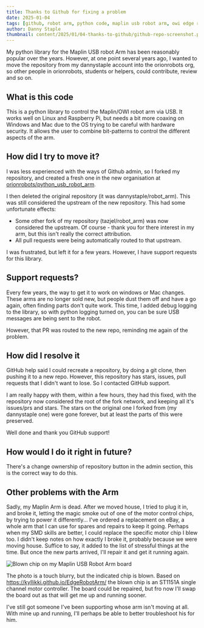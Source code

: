 ```yaml
---
title: Thanks to Github for fixing a problem
date: 2025-01-04
tags: [github, robot arm, python code, maplin usb robot arm, owi edge robot arm]
author: Danny Staple
thumbnail: content/2025/01/04-thanks-to-github/github-repo-screenshot.png
---
```

My python library for the Maplin USB robot Arm has been reasonably popular over the years. However, at one point several years ago, I wanted to move the repository from my dannystaple account into the orionrobots org, so other people in orionrobots, students or helpers, could contribute, review and so on.

## What is this code

This is a python library to control the Maplin/OWI robot arm via USB. It works well on Linux and Raspberry Pi, but needs a bit more coaxing on Windows and Mac due to the OS trying to be careful with hardware security. It allows the user to combine bit-patterns to control the different aspects of the arm.

## How did I try to move it?

I was less experienced with the ways of Github admin, so I forked my repository, and created a fresh one in the new organisation at [orionrobots/python_usb_robot_arm](https://github.com/orionrobots/python_usb_robot_arm).

I then deleted the original repository (it was dannystaple/robot_arm). This was still considered the upstream of the new repository. This had some unfortunate effects:

- Some other fork of my repository (tazjel/robot_arm) was now considered the upstream. Of course - thank you for there interest in my arm, but this isn't really the correct attribution.
- All pull requests were being automatically routed to that upstream.

I was frustrated, but left it for a few years. However, I have support requests for this library.

## Support requests?

Every few years, the way to get it to work on windows or Mac changes. These arms are no longer sold new, but people dust them off and have a go again, often finding parts don't quite work.
This time, I added debug logging to the library, so with python logging turned on, you can be sure USB messages are being sent to the robot.

However, that PR was routed to the new repo, reminding me again of the problem.

## How did I resolve it

GitHub help said I could recreate a repository, by doing a git clone, then pushing it to a new repo. However, this repository has stars, issues, pull requests that I didn't want to lose. So I contacted GitHub support. 

I am really happy with them, within a few hours, they had this fixed, with the repository now considered the root of the fork network, and keeping all it's issues/prs and stars. The stars on the original one I forked from (my dannystaple one) were gone forever, but at least the parts of this were preserved.

Well done and thank you GitHub support!

## How would I do it right in future?

There's a change ownership of repository button in the admin section, this is the correct way to do this.

## Other problems with the Arm

Sadly, my Maplin Arm is dead. After we moved house, I tried to plug it in, and broke it, letting the magic smoke out of one of the motor control chips, by trying to power it differently... I've ordered a replacement on eBay, a whole arm that I can use for spares and repairs to keep it going. Perhaps when my SMD skills are better, I could replace the specific motor chip I blew too. I didn't keep notes on how exactly I broke it, probably because we were moving house. Suffice to say, it added to the list of stressful things at the time. But once the new parts arrived, I'll repair it and get it running again.

![Blown chip on my Maplin USB Robot Arm board](/2025/01/04-thanks-to-github/usb-arm-chip-damage.jpg)

The photo is a touch blurry, but the indicated chip is blown. Based on <https://kyllikki.github.io/EdgeRobotArm/> the blown chip is an ST1151A single channel motor controller. The board could be repaired, but fro now I'll swap the board out as that will get me up and running sooner.

I've still got someone I've been supporting whose arm isn't moving at all. With mine up and running, I'll perhaps be able to better troubleshoot his for him.
